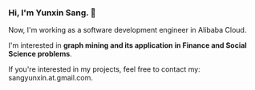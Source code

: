 ### Hi, I'm Yunxin Sang. 👋

<!--
**sangyx/sangyx** is a ✨ _special_ ✨ repository because its `README.md` (this file) appears on your GitHub profile.
- 🌱 I’m currently learning **Recommendation System**
- 💬 Ask me about **Python & Deep Learning**
-->

Now, I'm working as a software development engineer in Alibaba Cloud.

I'm interested in **graph mining and its application in Finance and Social Science problems**.

If you're interested in my projects, feel free to contact my: sangyunxin.at.gmail.com.
